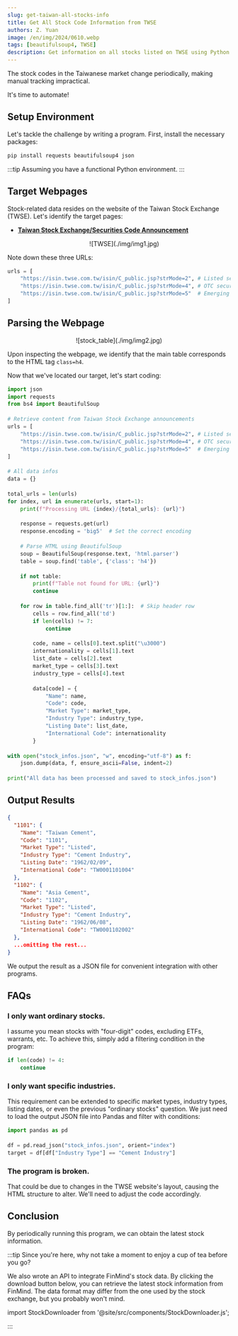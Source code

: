 ```yaml
---
slug: get-taiwan-all-stocks-info
title: Get All Stock Code Information from TWSE
authors: Z. Yuan
image: /en/img/2024/0610.webp
tags: [beautifulsoup4, TWSE]
description: Get information on all stocks listed on TWSE using Python.
---
```


The stock codes in the Taiwanese market change periodically, making manual tracking impractical.

It's time to automate!

<!-- truncate -->

## Setup Environment

Let's tackle the challenge by writing a program. First, install the necessary packages:

```bash
pip install requests beautifulsoup4 json
```

:::tip
Assuming you have a functional Python environment.
:::

## Target Webpages

Stock-related data resides on the website of the Taiwan Stock Exchange (TWSE). Let's identify the target pages:

- [**Taiwan Stock Exchange/Securities Code Announcement**](https://www.twse.com.tw/en/products/code/announcement.html)

    <div align="center">
    <figure style={{"width": "80%"}}>
    ![TWSE](./img/img1.jpg)
    </figure>
    </div>

Note down these three URLs:

```python
urls = [
    "https://isin.twse.com.tw/isin/C_public.jsp?strMode=2", # Listed securities
    "https://isin.twse.com.tw/isin/C_public.jsp?strMode=4", # OTC securities
    "https://isin.twse.com.tw/isin/C_public.jsp?strMode=5"  # Emerging stocks
]
```

## Parsing the Webpage

<div align="center">
<figure style={{"width": "80%"}}>
![stock_table](./img/img2.jpg)
</figure>
</div>

Upon inspecting the webpage, we identify that the main table corresponds to the HTML tag `class=h4`.

Now that we've located our target, let's start coding:

```python title="update_stocks_code.py"
import json
import requests
from bs4 import BeautifulSoup

# Retrieve content from Taiwan Stock Exchange announcements
urls = [
    "https://isin.twse.com.tw/isin/C_public.jsp?strMode=2", # Listed securities
    "https://isin.twse.com.tw/isin/C_public.jsp?strMode=4", # OTC securities
    "https://isin.twse.com.tw/isin/C_public.jsp?strMode=5"  # Emerging stocks
]

# All data infos
data = {}

total_urls = len(urls)
for index, url in enumerate(urls, start=1):
    print(f"Processing URL {index}/{total_urls}: {url}")

    response = requests.get(url)
    response.encoding = 'big5'  # Set the correct encoding

    # Parse HTML using BeautifulSoup
    soup = BeautifulSoup(response.text, 'html.parser')
    table = soup.find('table', {'class': 'h4'})

    if not table:
        print(f"Table not found for URL: {url}")
        continue

    for row in table.find_all('tr')[1:]:  # Skip header row
        cells = row.find_all('td')
        if len(cells) != 7:
            continue

        code, name = cells[0].text.split("\u3000")
        internationality = cells[1].text
        list_date = cells[2].text
        market_type = cells[3].text
        industry_type = cells[4].text

        data[code] = {
            "Name": name,
            "Code": code,
            "Market Type": market_type,
            "Industry Type": industry_type,
            "Listing Date": list_date,
            "International Code": internationality
        }

with open("stock_infos.json", "w", encoding="utf-8") as f:
    json.dump(data, f, ensure_ascii=False, indent=2)

print("All data has been processed and saved to stock_infos.json")
```

## Output Results

```json title="stock_infos.json"
{
  "1101": {
    "Name": "Taiwan Cement",
    "Code": "1101",
    "Market Type": "Listed",
    "Industry Type": "Cement Industry",
    "Listing Date": "1962/02/09",
    "International Code": "TW0001101004"
  },
  "1102": {
    "Name": "Asia Cement",
    "Code": "1102",
    "Market Type": "Listed",
    "Industry Type": "Cement Industry",
    "Listing Date": "1962/06/08",
    "International Code": "TW0001102002"
  },
  ...omitting the rest...
}
```

We output the result as a JSON file for convenient integration with other programs.

## FAQs

### I only want ordinary stocks.

I assume you mean stocks with "four-digit" codes, excluding ETFs, warrants, etc. To achieve this, simply add a filtering condition in the program:

```python
if len(code) != 4:
    continue
```

### I only want specific industries.

This requirement can be extended to specific market types, industry types, listing dates, or even the previous "ordinary stocks" question. We just need to load the output JSON file into Pandas and filter with conditions:

```python
import pandas as pd

df = pd.read_json("stock_infos.json", orient="index")
target = df[df["Industry Type"] == "Cement Industry"]
```

### The program is broken.

That could be due to changes in the TWSE website's layout, causing the HTML structure to alter. We'll need to adjust the code accordingly.

## Conclusion

By periodically running this program, we can obtain the latest stock information.

:::tip
Since you're here, why not take a moment to enjoy a cup of tea before you go?

We also wrote an API to integrate FinMind's stock data. By clicking the download button below, you can retrieve the latest stock information from FinMind. The data format may differ from the one used by the stock exchange, but you probably won't mind.

import StockDownloader from '@site/src/components/StockDownloader.js';

<StockDownloader lang="en"/>
:::
